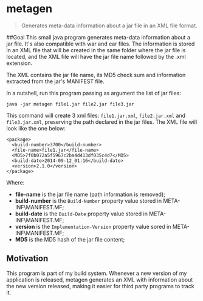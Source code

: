 # metagen

> Generates meta-data information about a jar file in an XML file format.

##Goal
This small java program generates meta-data information about a jar file. It's also compatible with war and ear files. The information is stored in an XML file that will be created in the same folder where the jar file is located, and the XML file will have the jar file name followed by the .xml extension.

The XML contains the jar file name, its MD5 check sum and information extracted from the jar's MANIFEST file.

In a nutshell, run this program passing as argument the list of jar files:

```shell
java -jar metagen file1.jar file2.jar file3.jar
```
This command will create 3 xml files: `file1.jar.xml`, `file2.jar.xml` and `file3.jar.xml`, preserving the path declared in the jar files. The XML file will look like the one below:

```
<package>
  <build-number>3700</build-number>
  <file-name>file1.jar</file-name>
  <MD5>7f0b072a5f5967c2ba4d413df035c4d7</MD5>
  <build-date>2014-09-12_01:16</build-date>
  <version>2.1.0</version>
</package>
```
Where:

- **file-name** is the jar file name (path information is removed);
- **build-number**  is the `Build-Number` property value stored in META-INF\MANIFEST.MF;
- **build-date** is the `Build-Date` property value stored in META-INF\MANIFEST.MF;
- **version** is the `Implementation-Version` property value sored in META-INF\MANIFEST.MF;
- **MD5** is the MD5 hash of the jar file content;

## Motivation
This program is part of my build system. Whenever a new version of my application is released, metagen generates an XML with information about the new version released, making it easier for third party programs to track it.